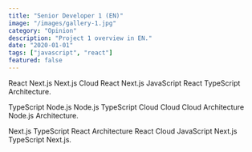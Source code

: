```yaml
---
title: "Senior Developer 1 (EN)"
image: "/images/gallery-1.jpg"
category: "Opinion"
description: "Project 1 overview in EN."
date: "2020-01-01"
tags: ["javascript", "react"]
featured: false
---
```


React Next.js Next.js Cloud React Next.js JavaScript React TypeScript Architecture.

TypeScript Node.js Node.js TypeScript Cloud Cloud Cloud Architecture Node.js Architecture.

Next.js TypeScript React Architecture React Cloud JavaScript Next.js TypeScript Next.js.
